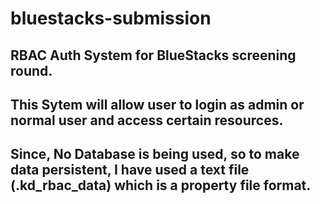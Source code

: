 # bluestacks-submission
## RBAC Auth System for BlueStacks screening round.
## This Sytem will allow user to login as admin or normal user and access certain resources.
## Since, No Database is being used, so to make data persistent, I have used a text file (.kd_rbac_data) which is a property file format.

